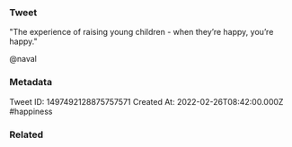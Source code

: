 ### Tweet
"The experience of raising young children - when they’re happy, you’re happy."

@naval

### Metadata
Tweet ID: 1497492128875757571
Created At: 2022-02-26T08:42:00.000Z
#happiness 

### Related


